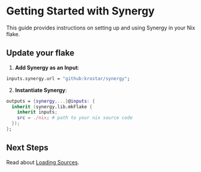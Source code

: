 # Getting Started with Synergy

This guide provides instructions on setting up and using Synergy in your Nix flake.

## Update your flake

1. **Add Synergy as an Input**:

```nix
inputs.synergy.url = "github:krostar/synergy";
```

2. **Instantiate Synergy**:

```nix
outputs = {synergy,...}@inputs: {
  inherit (synergy.lib.mkFlake {
    inherit inputs;
    src = ./nix; # path to your nix source code
  });
};
```

## Next Steps

Read about [Loading Sources](./2_loading-sources.md).
